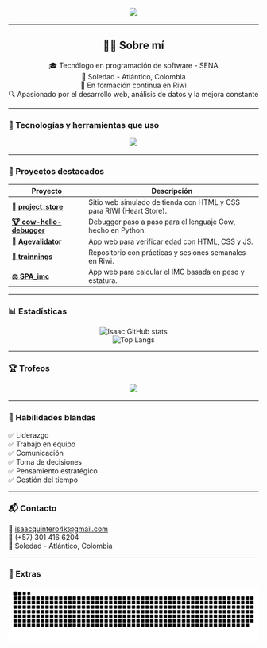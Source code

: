 <!-- Encabezado animado con GIF -->
<p align="center">
  <img src="https://readme-typing-svg.herokuapp.com/?color=F7F7F7&center=true&vCenter=true&lines=👋+Hola%2C+soy+Isaac+Quintero;🧑‍💻+Desarrollador+de+Software;🌱+Aprendiendo+día+a+día;💡+Amante+de+la+tecnología+y+el+código" />
</p>

---

<h2 align="center">🧑‍💻 Sobre mí</h2>

<div align="center">

🎓 Tecnólogo en programación de software - SENA  
📍 Soledad - Atlántico, Colombia  
💼 En formación continua en Riwi  
🔍 Apasionado por el desarrollo web, análisis de datos y la mejora constante  

</div>

---

### 🚀 Tecnologías y herramientas que uso

<p align="center">
  <img src="https://skillicons.dev/icons?i=html,css,js,ts,angular,astro,tailwind,python,mysql,figma,git,github&theme=dark" />
</p>

---

### 📂 Proyectos destacados

| Proyecto | Descripción |
|---------|-------------|
| [**🔗 project_store**](https://github.com/iquintero24/project_store) | Sitio web simulado de tienda con HTML y CSS para RIWI (Heart Store). |
| [**🐮 cow-hello-debugger**](https://github.com/iquintero24/cow-hello-debugger) | Debugger paso a paso para el lenguaje Cow, hecho en Python. |
| [**🧓 Agevalidator**](https://github.com/iquintero24/Agevalidator) | App web para verificar edad con HTML, CSS y JS. |
| [**📘 trainnings**](https://github.com/iquintero24/trainnings) | Repositorio con prácticas y sesiones semanales en Riwi. |
| [**⚖️ SPA_imc**](https://github.com/iquintero24/SPA_imc) | App web para calcular el IMC basada en peso y estatura. |

---

### 📊 Estadísticas

<div align="center">

![Isaac GitHub stats](https://github-readme-stats.vercel.app/api?username=iquintero24&show_icons=true&theme=tokyonight&hide_border=true)  
![Top Langs](https://github-readme-stats.vercel.app/api/top-langs/?username=iquintero24&layout=compact&theme=tokyonight&hide_border=true)

</div>

---

### 🏆 Trofeos

<p align="center">
  <img src="https://github-profile-trophy.vercel.app/?username=iquintero24&theme=gruvbox&no-frame=true&row=1&column=6" />
</p>

---

### 🧠 Habilidades blandas

✅ Liderazgo  
✅ Trabajo en equipo  
✅ Comunicación  
✅ Toma de decisiones  
✅ Pensamiento estratégico  
✅ Gestión del tiempo

---

### 📬 Contacto

📧 isaacquintero4k@gmail.com  
📱 (+57) 301 416 6204  
📍 Soledad - Atlántico, Colombia

---

### 🎉 Extras

<div align="center">
  <img src="https://raw.githubusercontent.com/platane/snk/output/github-contribution-grid-snake.svg" alt="snake gif" />
</div>

